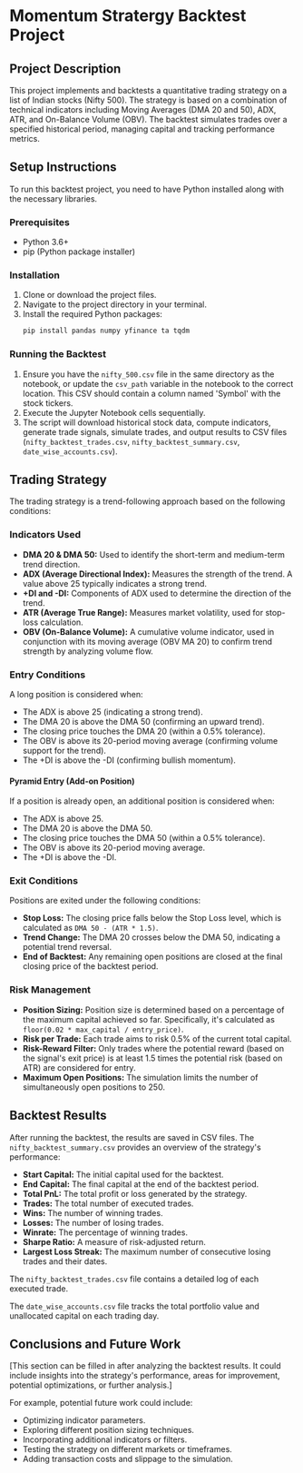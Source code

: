 # Momentum Stratergy Backtest Project

## Project Description
This project implements and backtests a quantitative trading strategy on a list of Indian stocks (Nifty 500). The strategy is based on a combination of technical indicators including Moving Averages (DMA 20 and 50), ADX, ATR, and On-Balance Volume (OBV). The backtest simulates trades over a specified historical period, managing capital and tracking performance metrics.

## Setup Instructions
To run this backtest project, you need to have Python installed along with the necessary libraries.

### Prerequisites
- Python 3.6+
- pip (Python package installer)

### Installation
1. Clone or download the project files.
2. Navigate to the project directory in your terminal.
3. Install the required Python packages:
   ```bash
   pip install pandas numpy yfinance ta tqdm
   ```

### Running the Backtest
1. Ensure you have the `nifty_500.csv` file in the same directory as the notebook, or update the `csv_path` variable in the notebook to the correct location. This CSV should contain a column named 'Symbol' with the stock tickers.
2. Execute the Jupyter Notebook cells sequentially.
3. The script will download historical stock data, compute indicators, generate trade signals, simulate trades, and output results to CSV files (`nifty_backtest_trades.csv`, `nifty_backtest_summary.csv`, `date_wise_accounts.csv`).

## Trading Strategy
The trading strategy is a trend-following approach based on the following conditions:

### Indicators Used
- **DMA 20 & DMA 50:** Used to identify the short-term and medium-term trend direction.
- **ADX (Average Directional Index):** Measures the strength of the trend. A value above 25 typically indicates a strong trend.
- **+DI and -DI:** Components of ADX used to determine the direction of the trend.
- **ATR (Average True Range):** Measures market volatility, used for stop-loss calculation.
- **OBV (On-Balance Volume):** A cumulative volume indicator, used in conjunction with its moving average (OBV MA 20) to confirm trend strength by analyzing volume flow.

### Entry Conditions
A long position is considered when:
- The ADX is above 25 (indicating a strong trend).
- The DMA 20 is above the DMA 50 (confirming an upward trend).
- The closing price touches the DMA 20 (within a 0.5% tolerance).
- The OBV is above its 20-period moving average (confirming volume support for the trend).
- The +DI is above the -DI (confirming bullish momentum).

#### Pyramid Entry (Add-on Position)
If a position is already open, an additional position is considered when:
- The ADX is above 25.
- The DMA 20 is above the DMA 50.
- The closing price touches the DMA 50 (within a 0.5% tolerance).
- The OBV is above its 20-period moving average.
- The +DI is above the -DI.

### Exit Conditions
Positions are exited under the following conditions:
- **Stop Loss:** The closing price falls below the Stop Loss level, which is calculated as `DMA 50 - (ATR * 1.5)`.
- **Trend Change:** The DMA 20 crosses below the DMA 50, indicating a potential trend reversal.
- **End of Backtest:** Any remaining open positions are closed at the final closing price of the backtest period.

### Risk Management
- **Position Sizing:** Position size is determined based on a percentage of the maximum capital achieved so far. Specifically, it's calculated as `floor(0.02 * max_capital / entry_price)`.
- **Risk per Trade:** Each trade aims to risk 0.5% of the current total capital.
- **Risk-Reward Filter:** Only trades where the potential reward (based on the signal's exit price) is at least 1.5 times the potential risk (based on ATR) are considered for entry.
- **Maximum Open Positions:** The simulation limits the number of simultaneously open positions to 250.

## Backtest Results
After running the backtest, the results are saved in CSV files. The `nifty_backtest_summary.csv` provides an overview of the strategy's performance:

- **Start Capital:** The initial capital used for the backtest.
- **End Capital:** The final capital at the end of the backtest period.
- **Total PnL:** The total profit or loss generated by the strategy.
- **Trades:** The total number of executed trades.
- **Wins:** The number of winning trades.
- **Losses:** The number of losing trades.
- **Winrate:** The percentage of winning trades.
- **Sharpe Ratio:** A measure of risk-adjusted return.
- **Largest Loss Streak:** The maximum number of consecutive losing trades and their dates.

The `nifty_backtest_trades.csv` file contains a detailed log of each executed trade.

The `date_wise_accounts.csv` file tracks the total portfolio value and unallocated capital on each trading day.

## Conclusions and Future Work
[This section can be filled in after analyzing the backtest results. It could include insights into the strategy's performance, areas for improvement, potential optimizations, or further analysis.]

For example, potential future work could include:
- Optimizing indicator parameters.
- Exploring different position sizing techniques.
- Incorporating additional indicators or filters.
- Testing the strategy on different markets or timeframes.
- Adding transaction costs and slippage to the simulation.

